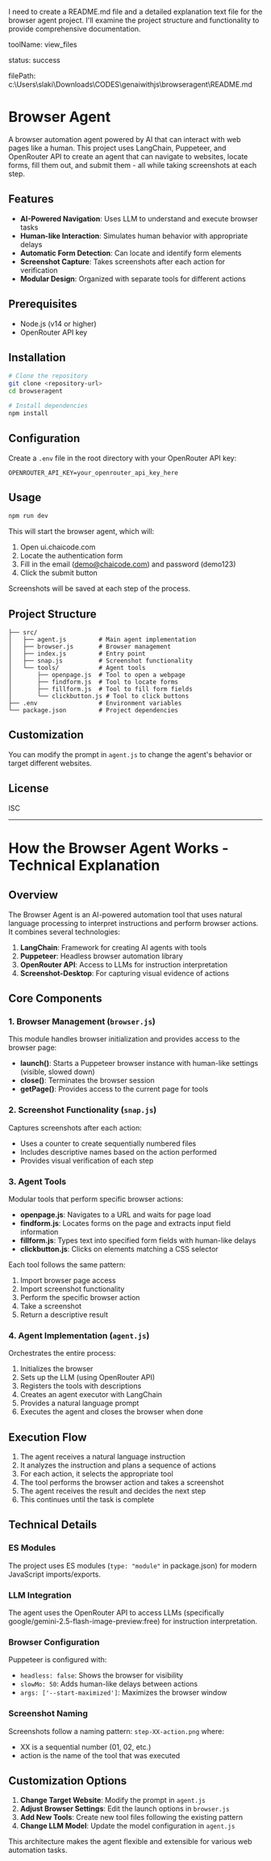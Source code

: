 


          
I need to create a README.md file and a detailed explanation text file for the browser agent project. I'll examine the project structure and functionality to provide comprehensive documentation.
        
            
toolName: view_files
            
status: success
          
            
filePath: c:\Users\slaki\Downloads\CODES\genaiwithjs\browseragent\README.md
          
# Browser Agent

A browser automation agent powered by AI that can interact with web pages like a human. This project uses LangChain, Puppeteer, and OpenRouter API to create an agent that can navigate to websites, locate forms, fill them out, and submit them - all while taking screenshots at each step.

## Features

- **AI-Powered Navigation**: Uses LLM to understand and execute browser tasks
- **Human-like Interaction**: Simulates human behavior with appropriate delays
- **Automatic Form Detection**: Can locate and identify form elements
- **Screenshot Capture**: Takes screenshots after each action for verification
- **Modular Design**: Organized with separate tools for different actions

## Prerequisites

- Node.js (v14 or higher)
- OpenRouter API key

## Installation

```bash
# Clone the repository
git clone <repository-url>
cd browseragent

# Install dependencies
npm install
```

## Configuration

Create a `.env` file in the root directory with your OpenRouter API key:

```
OPENROUTER_API_KEY=your_openrouter_api_key_here
```

## Usage

```bash
npm run dev
```

This will start the browser agent, which will:
1. Open ui.chaicode.com
2. Locate the authentication form
3. Fill in the email (demo@chaicode.com) and password (demo123)
4. Click the submit button

Screenshots will be saved at each step of the process.

## Project Structure

```
├── src/
│   ├── agent.js         # Main agent implementation
│   ├── browser.js       # Browser management
│   ├── index.js         # Entry point
│   ├── snap.js          # Screenshot functionality
│   └── tools/           # Agent tools
│       ├── openpage.js  # Tool to open a webpage
│       ├── findform.js  # Tool to locate forms
│       ├── fillform.js  # Tool to fill form fields
│       └── clickbutton.js # Tool to click buttons
├── .env                 # Environment variables
└── package.json         # Project dependencies
```

## Customization

You can modify the prompt in `agent.js` to change the agent's behavior or target different websites.

## License

ISC

---

# How the Browser Agent Works - Technical Explanation

## Overview

The Browser Agent is an AI-powered automation tool that uses natural language processing to interpret instructions and perform browser actions. It combines several technologies:

1. **LangChain**: Framework for creating AI agents with tools
2. **Puppeteer**: Headless browser automation library
3. **OpenRouter API**: Access to LLMs for instruction interpretation
4. **Screenshot-Desktop**: For capturing visual evidence of actions

## Core Components

### 1. Browser Management (`browser.js`)

This module handles browser initialization and provides access to the browser page:

- **launch()**: Starts a Puppeteer browser instance with human-like settings (visible, slowed down)
- **close()**: Terminates the browser session
- **getPage()**: Provides access to the current page for tools

### 2. Screenshot Functionality (`snap.js`)

Captures screenshots after each action:

- Uses a counter to create sequentially numbered files
- Includes descriptive names based on the action performed
- Provides visual verification of each step

### 3. Agent Tools

Modular tools that perform specific browser actions:

- **openpage.js**: Navigates to a URL and waits for page load
- **findform.js**: Locates forms on the page and extracts input field information
- **fillform.js**: Types text into specified form fields with human-like delays
- **clickbutton.js**: Clicks on elements matching a CSS selector

Each tool follows the same pattern:
1. Import browser page access
2. Import screenshot functionality
3. Perform the specific browser action
4. Take a screenshot
5. Return a descriptive result

### 4. Agent Implementation (`agent.js`)

Orchestrates the entire process:

1. Initializes the browser
2. Sets up the LLM (using OpenRouter API)
3. Registers the tools with descriptions
4. Creates an agent executor with LangChain
5. Provides a natural language prompt
6. Executes the agent and closes the browser when done

## Execution Flow

1. The agent receives a natural language instruction
2. It analyzes the instruction and plans a sequence of actions
3. For each action, it selects the appropriate tool
4. The tool performs the browser action and takes a screenshot
5. The agent receives the result and decides the next step
6. This continues until the task is complete

## Technical Details

### ES Modules

The project uses ES modules (`type: "module"` in package.json) for modern JavaScript imports/exports.

### LLM Integration

The agent uses the OpenRouter API to access LLMs (specifically google/gemini-2.5-flash-image-preview:free) for instruction interpretation.

### Browser Configuration

Puppeteer is configured with:
- `headless: false`: Shows the browser for visibility
- `slowMo: 50`: Adds human-like delays between actions
- `args: ['--start-maximized']`: Maximizes the browser window

### Screenshot Naming

Screenshots follow a naming pattern: `step-XX-action.png` where:
- XX is a sequential number (01, 02, etc.)
- action is the name of the tool that was executed

## Customization Options

1. **Change Target Website**: Modify the prompt in `agent.js`
2. **Adjust Browser Settings**: Edit the launch options in `browser.js`
3. **Add New Tools**: Create new tool files following the existing pattern
4. **Change LLM Model**: Update the model configuration in `agent.js`

This architecture makes the agent flexible and extensible for various web automation tasks.